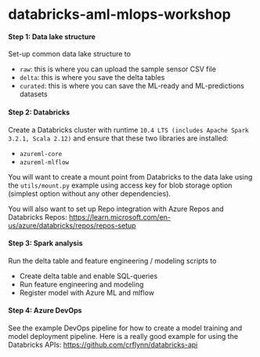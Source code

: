 # databricks-aml-mlops-workshop

#### Step 1: Data lake structure
Set-up common data lake structure to
* ```raw```: this is where you can upload the sample sensor CSV file
* ```delta```: this is where you save the delta tables
* ```curated```: this is where you can save the ML-ready and ML-predictions datasets

#### Step 2: Databricks
Create a Databricks cluster with runtime ```10.4 LTS (includes Apache Spark 3.2.1, Scala 2.12)``` and ensure that these two libraries are installed:
* ```azureml-core```
* ```azureml-mlflow```

You will want to create a mount point from Databricks to the data lake using the ```utils/mount.py``` example using access key for blob storage option (simplest option without any other dependencies).

You will also want to set up Repo integration with Azure Repos and Databricks Repos: https://learn.microsoft.com/en-us/azure/databricks/repos/repos-setup

#### Step 3: Spark analysis
Run the delta table and feature engineering / modeling scripts to
* Create delta table and enable SQL-queries
* Run feature engineering and modeling
* Register model with Azure ML and mlflow

#### Step 4: Azure DevOps
See the example DevOps pipeline for how to create a model training and model deployment pipeline. Here is a really good example for using the Databricks APIs: https://github.com/crflynn/databricks-api
